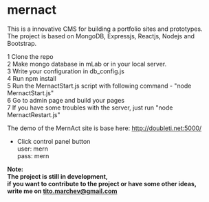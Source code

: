# mernact
This is a innovative CMS for building a portfolio sites and prototypes. <br>
The project is based on MongoDB, Expressjs, Reactjs, Nodejs and Bootstrap. <br>

1 Clone the repo <br>
2 Make mongo database in mLab or in your local server.  <br>
3 Write your configuration in db_config.js  <br>
4 Run npm install  <br>
5 Run the MernactStart.js script with following command - "node MernactStart.js"  <br>
6 Go to admin page and build your pages  <br>
7 If you have some troubles with the server, just run "node MernactRestart.js" <br>

The demo of the MernAct site is base here: http://doubleti.net:5000/
 - Click control panel button<br>
 user: mern<br>
 pass: mern<br>

<b>Note<b>:<br>
The project is still in development,<br>
if you want to contribute to the project or have some other ideas,<br>
write me on tito.marchev@gmail.com
